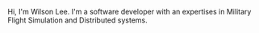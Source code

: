 Hi, I'm Wilson Lee. I'm a software developer with an expertises in Military Flight Simulation and Distributed systems. 

<!---
- 👋 Hi, I’m @wlee0515
- 👀 I’m interested in ...
- 🌱 I’m currently learning ...
- 💞️ I’m looking to collaborate on ...
- 📫 How to reach me ...

wlee0515/wlee0515 is a ✨ special ✨ repository because its `README.md` (this file) appears on your GitHub profile.
You can click the Preview link to take a look at your changes.
--->
